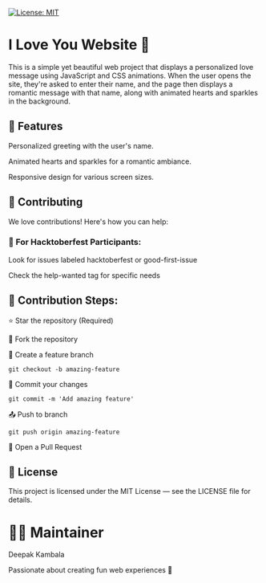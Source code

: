 [![License: MIT](https://img.shields.io/badge/License-MIT-yellow.svg)](LICENSE)

# I Love You Website 💖

This is a simple yet beautiful web project that displays a personalized love message using JavaScript and CSS animations. When the user opens the site, they're asked to enter their name, and the page then displays a romantic message with that name, along with animated hearts and sparkles in the background.

## 💌 Features

Personalized greeting with the user's name.

Animated hearts and sparkles for a romantic ambiance.

Responsive design for various screen sizes.

## 🤝 Contributing

We love contributions! Here's how you can help:

### 🎯 For Hacktoberfest Participants:
Look for issues labeled hacktoberfest or good-first-issue

Check the help-wanted tag for specific needs

## 📝 Contribution Steps:
⭐ Star the repository (Required)


🍴 Fork the repository

🌿 Create a feature branch

```
git checkout -b amazing-feature
```
💾 Commit your changes

```
git commit -m 'Add amazing feature'
```
📤 Push to branch

```
git push origin amazing-feature
```
🔔 Open a Pull Request



## 📄 License
This project is licensed under the MIT License — see the LICENSE file for details.

# 👨‍💻 Maintainer
Deepak Kambala

Passionate about creating fun web experiences 🚀
